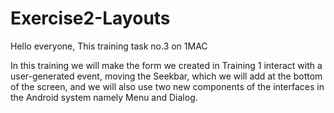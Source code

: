 # Exercise2-Layouts

Hello everyone,
This training task no.3 on 1MAC

In this training we will make the form we created in Training 1 interact with a user-generated event, moving the Seekbar, which we will add at the bottom of the screen, and we will also use two new components of the interfaces in the Android system namely Menu and Dialog.


